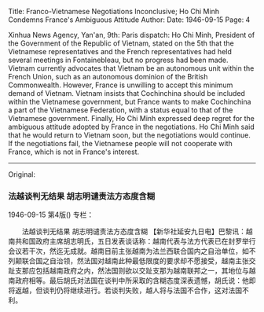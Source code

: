 Title: Franco-Vietnamese Negotiations Inconclusive; Ho Chi Minh Condemns France's Ambiguous Attitude
Author:
Date: 1946-09-15
Page: 4

Xinhua News Agency, Yan'an, 9th: Paris dispatch: Ho Chi Minh, President of the Government of the Republic of Vietnam, stated on the 5th that the Vietnamese representatives and the French representatives had held several meetings in Fontainebleau, but no progress had been made. Vietnam currently advocates that Vietnam be an autonomous unit within the French Union, such as an autonomous dominion of the British Commonwealth. However, France is unwilling to accept this minimum demand of Vietnam. Vietnam insists that Cochinchina should be included within the Vietnamese government, but France wants to make Cochinchina a part of the Vietnamese Federation, with a status equal to that of the Vietnamese government. Finally, Ho Chi Minh expressed deep regret for the ambiguous attitude adopted by France in the negotiations. Ho Chi Minh said that he would return to Vietnam soon, but the negotiations would continue. If the negotiations fail, the Vietnamese people will not cooperate with France, which is not in France's interest.



<hr /> 

Original: 


### 法越谈判无结果  胡志明谴责法方态度含糊

1946-09-15
第4版()
专栏：

　　法越谈判无结果
    胡志明谴责法方态度含糊
    【新华社延安九日电】巴黎讯：越南共和国政府主席胡志明氏，五日发表谈话称：越南代表与法方代表已在封罗举行会议若干次，然迄无成就。越南目前主张越南为法兰西联合国内之自治单位，如不列颠联合国之自治领，然法国对越南此种最低限度的要求却不愿接受，越南主张交趾支那应包括越南政府之内，然法国则欲以交趾支那为越南联邦之一，其地位与越南政府相等。最后胡氏对法国在谈判中所采取的含糊态度深表遗憾，胡氏说：他即将返越，但谈判仍将继续进行。若谈判失败，越人将与法国不合作，这对法国不利。
